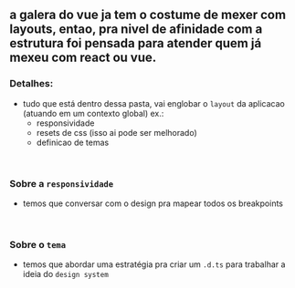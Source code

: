 ## a galera do vue ja tem o costume de mexer com layouts, entao, pra nivel de afinidade com a estrutura foi pensada para atender quem já mexeu com react ou vue.

### Detalhes:

- tudo que está dentro dessa pasta, vai englobar o `layout` da aplicacao (atuando em um contexto global)
  ex.:
  - responsividade
  - resets de css (isso ai pode ser melhorado)
  - definicao de temas
<br>

### Sobre a `responsividade`
  - temos que conversar com o design pra mapear todos os breakpoints
<br>

### Sobre o `tema`
  - temos que abordar uma estratégia pra criar um `.d.ts` para trabalhar a ideia do `design system` 
<br>